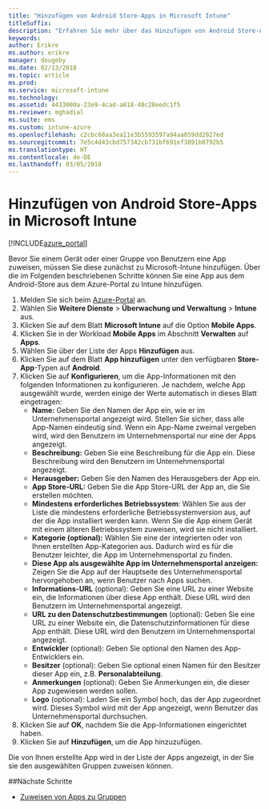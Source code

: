 ```yaml
---
title: "Hinzufügen von Android Store-Apps in Microsoft Intune"
titleSuffix: 
description: "Erfahren Sie mehr über das Hinzufügen von Android Store-Apps zu Microsoft Intune."
keywords: 
author: Erikre
ms.author: erikre
manager: dougeby
ms.date: 02/13/2018
ms.topic: article
ms.prod: 
ms.service: microsoft-intune
ms.technology: 
ms.assetid: 4433000a-23e9-4cad-a818-48c28eedc1f5
ms.reviewer: mghadial
ms.suite: ems
ms.custom: intune-azure
ms.openlocfilehash: c2cbc68aa3ea11e3b5593597a94aa059dd2927ed
ms.sourcegitcommit: 7e5c4d43cbd757342cb731bf691ef3891b0792b5
ms.translationtype: HT
ms.contentlocale: de-DE
ms.lasthandoff: 03/05/2018
---
```

# <a name="how-to-add-android-store-apps-to-microsoft-intune"></a>Hinzufügen von Android Store-Apps in Microsoft Intune

[!INCLUDE[azure_portal](./includes/azure_portal.md)]

Bevor Sie einem Gerät oder einer Gruppe von Benutzern eine App zuweisen, müssen Sie diese zunächst zu Microsoft-Intune hinzufügen. Über die im Folgenden beschriebenen Schritte können Sie eine App aus dem Android-Store aus dem Azure-Portal zu Intune hinzufügen.

1. Melden Sie sich beim [Azure-Portal](https://portal.azure.com) an.
2. Wählen Sie **Weitere Dienste** > **Überwachung und Verwaltung** > **Intune** aus.
3. Klicken Sie auf dem Blatt **Microsoft Intune** auf die Option **Mobile Apps**.
4. Klicken Sie in der Workload **Mobile Apps** im Abschnitt **Verwalten** auf **Apps**.
5. Wählen Sie über der Liste der Apps **Hinzufügen** aus.
6. Klicken Sie auf dem Blatt **App hinzufügen** unter den verfügbaren **Store-App**-Typen auf **Android**.
7. Klicken Sie auf **Konfigurieren**, um die App-Informationen mit den folgenden Informationen zu konfigurieren. Je nachdem, welche App ausgewählt wurde, werden einige der Werte automatisch in dieses Blatt eingetragen:
    - **Name:** Geben Sie den Namen der App ein, wie er im Unternehmensportal angezeigt wird. Stellen Sie sicher, dass alle App-Namen eindeutig sind. Wenn ein App-Name zweimal vergeben wird, wird den Benutzern im Unternehmensportal nur eine der Apps angezeigt.
    - **Beschreibung:** Geben Sie eine Beschreibung für die App ein. Diese Beschreibung wird den Benutzern im Unternehmensportal angezeigt.
    - **Herausgeber:** Geben Sie den Namen des Herausgebers der App ein.
    - **App Store-URL:** Geben Sie die App Store-URL der App an, die Sie erstellen möchten.
    - **Mindestens erforderliches Betriebssystem**: Wählen Sie aus der Liste die mindestens erforderliche Betriebssystemversion aus, auf der die App installiert werden kann. Wenn Sie die App einem Gerät mit einem älteren Betriebssystem zuweisen, wird sie nicht installiert.
    - **Kategorie (optional):** Wählen Sie eine der integrierten oder von Ihnen erstellten App-Kategorien aus. Dadurch wird es für die Benutzer leichter, die App im Unternehmensportal zu finden.
    - **Diese App als ausgewählte App im Unternehmensportal anzeigen:** Zeigen Sie die App auf der Hauptseite des Unternehmensportal hervorgehoben an, wenn Benutzer nach Apps suchen.
    - **Informations-URL** (optional): Geben Sie eine URL zu einer Website ein, die Informationen über diese App enthält. Diese URL wird den Benutzern im Unternehmensportal angezeigt.
    - **URL zu den Datenschutzbestimmungen** (optional): Geben Sie eine URL zu einer Website ein, die Datenschutzinformationen für diese App enthält. Diese URL wird den Benutzern im Unternehmensportal angezeigt.
    - **Entwickler** (optional): Geben Sie optional den Namen des App-Entwicklers ein.
    - **Besitzer** (optional): Geben Sie optional einen Namen für den Besitzer dieser App ein, z.B. **Personalabteilung**.
    - **Anmerkungen** (optional): Geben Sie Anmerkungen ein, die dieser App zugewiesen werden sollen.
    - **Logo** (optional): Laden Sie ein Symbol hoch, das der App zugeordnet wird. Dieses Symbol wird mit der App angezeigt, wenn Benutzer das Unternehmensportal durchsuchen.
8. Klicken Sie auf **OK**, nachdem Sie die App-Informationen eingerichtet haben.
9. Klicken Sie auf **Hinzufügen**, um die App hinzuzufügen.

Die von Ihnen erstellte App wird in der Liste der Apps angezeigt, in der Sie sie den ausgewählten Gruppen zuweisen können. 

##<a name="next-steps"></a>Nächste Schritte

- [Zuweisen von Apps zu Gruppen](apps-deploy.md)